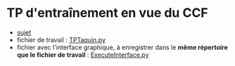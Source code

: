 # TP d'entraînement en vue du CCF

* [sujet](https://github.com/thfruchart/sio1/blob/master/TP18_Taquin/JeuduTaquin.pdf)
* fichier de travail : [TPTaquin.py](https://github.com/thfruchart/sio1/blob/master/TP18_Taquin/TP/TPTaquin.py)
* fichier avec l'interface graphique, à enregistrer dans le **même répertoire que le fichier de travail** : [ExecuteInterface.py](https://github.com/thfruchart/sio1/blob/master/TP18_Taquin/TP/ExecuteInterface.py)
